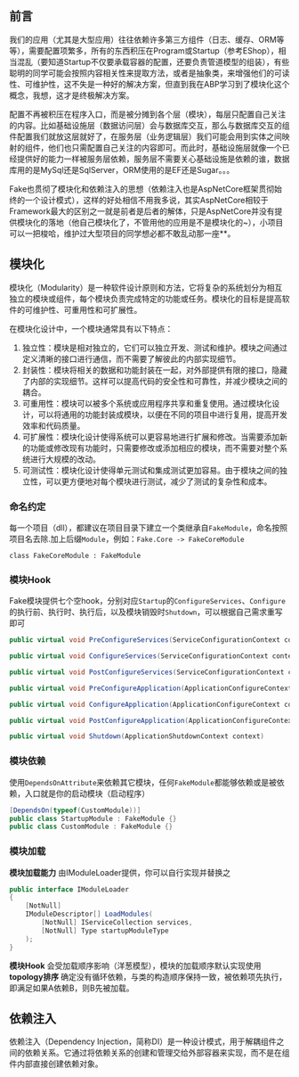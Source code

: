 ​	

## 前言

​	我们的应用（尤其是大型应用）往往依赖许多第三方组件（日志、缓存、ORM等等），需要配置项繁多，所有的东西积压在Program或Startup（参考EShop），相当混乱（要知道Startup不仅要承载容器的配置，还要负责管道模型的组装），有些聪明的同学可能会按照内容相关性来提取方法，或者是抽象类，来增强他们的可读性、可维护性，这不失是一种好的解决方案，但直到我在ABP学习到了模块化这个概念，我想，这才是终极解决方案。

​	配置不再被积压在程序入口，而是被分摊到各个层（模块），每层只配置自己关注的内容。比如基础设施层（数据访问层）会与数据库交互，那么与数据库交互的组件配置我们就放这层就好了，在服务层（业务逻辑层）我们可能会用到实体之间映射的组件，他们也只需配置自己关注的内容即可。而此时，基础设施层就像一个已经提供好的能力一样被服务层依赖，服务层不需要关心基础设施是依赖的谁，数据库用的是MySql还是SqlServer，ORM使用的是EF还是Sugar。。。

​	Fake也贯彻了模块化和依赖注入的思想（依赖注入也是AspNetCore框架贯彻始终的一个设计模式），这样的好处相信不用我多说，其实AspNetCore相较于Framework最大的区别之一就是前者是后者的解体，只是AspNetCore并没有提供模块化的落地（他自己模块化了，不管用他的应用是不是模块化的~），小项目可以一把梭哈，维护过大型项目的同学想必都不敢乱动那一座**。



## 模块化

模块化（Modularity）是一种软件设计原则和方法，它将复杂的系统划分为相互独立的模块或组件，每个模块负责完成特定的功能或任务。模块化的目标是提高软件的可维护性、可重用性和可扩展性。

在模块化设计中，一个模块通常具有以下特点：

1. 独立性：模块是相对独立的，它们可以独立开发、测试和维护。模块之间通过定义清晰的接口进行通信，而不需要了解彼此的内部实现细节。
2. 封装性：模块将相关的数据和功能封装在一起，对外部提供有限的接口，隐藏了内部的实现细节。这样可以提高代码的安全性和可靠性，并减少模块之间的耦合。
3. 可重用性：模块可以被多个系统或应用程序共享和重复使用。通过模块化设计，可以将通用的功能封装成模块，以便在不同的项目中进行复用，提高开发效率和代码质量。
4. 可扩展性：模块化设计使得系统可以更容易地进行扩展和修改。当需要添加新的功能或修改现有功能时，只需要修改或添加相应的模块，而不需要对整个系统进行大规模的改动。
5. 可测试性：模块化设计使得单元测试和集成测试更加容易。由于模块之间的独立性，可以更方便地对每个模块进行测试，减少了测试的复杂性和成本。



### 命名约定

每一个项目（dll），都建议在项目目录下建立一个类继承自`FakeModule`，命名按照项目名去除.加上后缀`Module`，例如：`Fake.Core -> FakeCoreModule`

```
class FakeCoreModule : FakeModule
```



### 模块Hook

Fake模块提供七个空hook，分别对应`Startup`的`ConfigureServices`、`Configure`的执行前、执行时、执行后，以及模块销毁时`Shutdown`，可以根据自己需求重写即可

```c#
public virtual void PreConfigureServices(ServiceConfigurationContext context)

public virtual void ConfigureServices(ServiceConfigurationContext context)

public virtual void PostConfigureServices(ServiceConfigurationContext context)

public virtual void PreConfigureApplication(ApplicationConfigureContext context)

public virtual void ConfigureApplication(ApplicationConfigureContext context)

public virtual void PostConfigureApplication(ApplicationConfigureContext context)

public virtual void Shutdown(ApplicationShutdownContext context)
```



### 模块依赖

使用`DependsOnAttribute`来依赖其它模块，任何`FakeModule`都能够依赖或是被依赖，入口就是你的启动模块（启动程序）

```c#
[DependsOn(typeof(CustomModule))]
public class StartupModule : FakeModule {}
public class CustomModule : FakeModule {}
```



### 模块加载

**模块加载能力** 由IModuleLoader提供，你可以自行实现并替换之

```c#
public interface IModuleLoader
{
    [NotNull]
    IModuleDescriptor[] LoadModules(
        [NotNull] IServiceCollection services,
        [NotNull] Type startupModuleType
    );
}
```

**模块Hook** 会受加载顺序影响（洋葱模型），模块的加载顺序默认实现使用 **topology排序** 确定没有循环依赖，与类的构造顺序保持一致，被依赖项先执行，即满足如果A依赖B，则B先被加载。



## 依赖注入

依赖注入（Dependency Injection，简称DI）是一种设计模式，用于解耦组件之间的依赖关系。它通过将依赖关系的创建和管理交给外部容器来实现，而不是在组件内部直接创建依赖对象。
